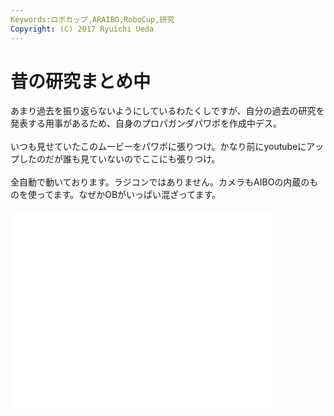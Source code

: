 ```yaml
---
Keywords:ロボカップ,ARAIBO,RoboCup,研究
Copyright: (C) 2017 Ryuichi Ueda
---
```

# <!--:ja-->昔の研究まとめ中<!--:-->
<!--:ja-->あまり過去を振り返らないようにしているわたくしですが、自分の過去の研究を発表する用事があるため、自身のプロパガンダパワポを作成中デス。<br />
<br />
いつも見せていたこのムービーをパワポに張りつけ。かなり前にyoutubeにアップしたのだが誰も見ていないのでここにも張りつけ。<br />
<br />
全自動で動いております。ラジコンではありません。カメラもAIBOの内蔵のものを使ってます。なぜかOBがいっぱい混ざってます。<br />
<br />
<iframe width="420" height="315" src="//www.youtube.com/embed/PfntpcSPyt8" frameborder="0" allowfullscreen></iframe><br />
<br />
<br />
<br />
<!--:-->
